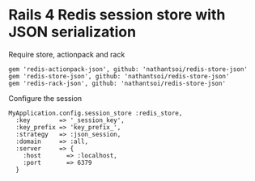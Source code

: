 # Rails 4 Redis session store with JSON serialization

Require store, actionpack and rack

```
gem 'redis-actionpack-json', github: 'nathantsoi/redis-store-json'
gem 'redis-store-json', github: 'nathantsoi/redis-store-json'
gem 'redis-rack-json', github: 'nathantsoi/redis-store-json'
```

Configure the session

```
MyApplication.config.session_store :redis_store,
  :key        => '_session_key',
  :key_prefix => 'key_prefix_',
  :strategy   => :json_session,
  :domain     => :all,
  :server     => {
    :host       => :localhost,
    :port       => 6379
  }
```
